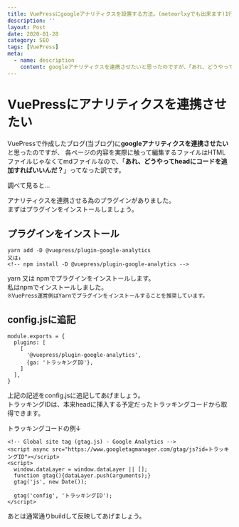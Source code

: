 ```yaml
---
title: VuePressにgoogleアナリティクスを設置する方法。(meteorlxyでも出来ます)1行追記してあげるだけ。
description: ''
layout: Post
date: 2020-01-28
category: SEO
tags: [VuePress]
meta:
  - name: description
    content: googleアナリティクスを連携させたいと思ったのですが、「あれ、どうやってheadにコードを追加すればいいんだ？」ってなった訳です。
---
```


<!-- more -->
# VuePressにアナリティクスを連携させたい
VuePressで作成したブログ(当ブログ)に**googleアナリティクスを連携させたい**と思ったのですが、
各ページの内容を実際に触って編集するファイルはHTMLファイルじゃなくてmdファイルなので、「**あれ、どうやってheadにコードを追加すればいいんだ？**」ってなった訳です。  

調べて見ると...

アナリティクスを連携させる為のプラグインがありました。  
まずはプラグインをインストールしましょう。

## プラグインをインストール
```
yarn add -D @vuepress/plugin-google-analytics  
又は↓
<!-- npm install -D @vuepress/plugin-google-analytics -->
```
yarn 又は npmでプラグインをインストールします。  
私はnpmでインストールしました。  
`※VuePress運営側はYarnでプラグインをインストールすることを推奨しています。`

## config.jsに追記
```
module.exports = {
  plugins: [
    [
      '@vuepress/plugin-google-analytics',
      {ga: 'トラッキングID'},
    ]
  ],
}
```
上記の記述をconfig.jsに追記してあげましょう。  
トラッキングIDは、本来headに挿入する予定だったトラッキングコードから取得できます。  

トラッキングコードの例↓
```
<!-- Global site tag (gtag.js) - Google Analytics -->
<script async src="https://www.googletagmanager.com/gtag/js?id=トラッキングID"></script>
<script>
  window.dataLayer = window.dataLayer || [];
  function gtag(){dataLayer.push(arguments);}
  gtag('js', new Date());

  gtag('config', 'トラッキングID');
</script>
```

あとは通常通りbuildして反映してあげましょう。



